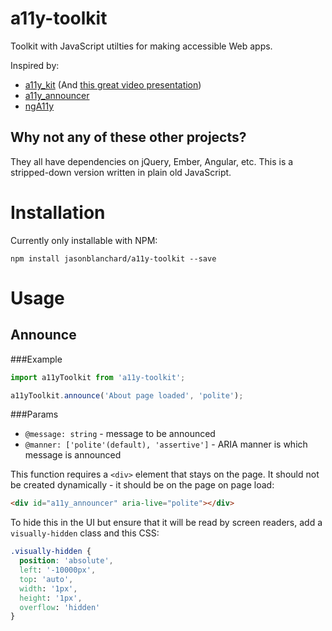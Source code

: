 # a11y-toolkit
Toolkit with JavaScript utilties for making accessible Web apps.

Inspired by:
* [a11y_kit](https://github.com/patrickfox/a11y_kit) (And [this great video presentation](https://vimeo.com/117614181))
* [a11y_announcer](a11y-announcer)
* [ngA11y](https://github.com/dequelabs/ngA11y)

## Why not any of these other projects?
They all have dependencies on jQuery, Ember, Angular, etc. This is a stripped-down version written in plain old JavaScript.

# Installation
Currently only installable with NPM:
```
npm install jasonblanchard/a11y-toolkit --save
```

# Usage
## Announce
###Example
```javascript
import a11yToolkit from 'a11y-toolkit';

a11yToolkit.announce('About page loaded', 'polite');
```

###Params
* `@message: string` - message to be announced
* `@manner: ['polite'(default), 'assertive']` - ARIA manner is which message is announced

This function requires a `<div>` element that stays on the page. It should not be created dynamically - it should be on the page on page load:

```html
<div id="a11y_announcer" aria-live="polite"></div>
```

To hide this in the UI but ensure that it will be read by screen readers, add a `visually-hidden` class and this CSS:
```css
.visually-hidden {
  position: 'absolute',
  left: '-10000px',
  top: 'auto',
  width: '1px',
  height: '1px',
  overflow: 'hidden'
}
```
